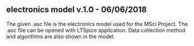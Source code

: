 ## electronics model v.1.0 - 06/06/2018

The given .asc file is the electronics model used for the MSci Project. The .asc file can be opened with LTSpice application.
Data collection method and algorithms are also shown in the model.
